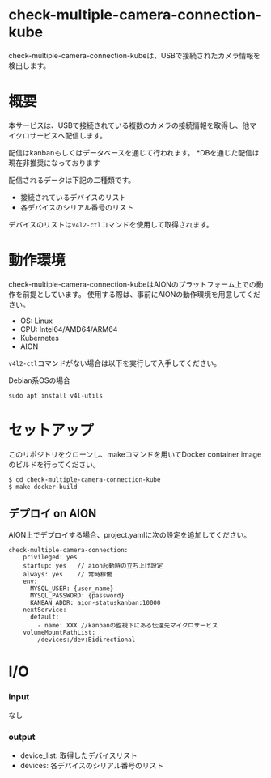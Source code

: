 # check-multiple-camera-connection-kube
check-multiple-camera-connection-kubeは、USBで接続されたカメラ情報を検出します。

# 概要
本サービスは、USBで接続されている複数のカメラの接続情報を取得し、他マイクロサービスへ配信します。

配信はkanbanもしくはデータベースを通じて行われます。
*DBを通じた配信は現在非推奨になっております

配信されるデータは下記の二種類です。

- 接続されているデバイスのリスト
- 各デバイスのシリアル番号のリスト

デバイスのリストは`v4l2-ctl`コマンドを使用して取得されます。

# 動作環境
check-multiple-camera-connection-kubeはAIONのプラットフォーム上での動作を前提としています。 使用する際は、事前にAIONの動作環境を用意してください。   
- OS: Linux   
- CPU: Intel64/AMD64/ARM64   
- Kubernetes   
- AION   

`v4l2-ctl`コマンドがない場合は以下を実行して入手してください。

Debian系OSの場合
```
sudo apt install v4l-utils
```

# セットアップ
このリポジトリをクローンし、makeコマンドを用いてDocker container imageのビルドを行ってください。   
```
$ cd check-multiple-camera-connection-kube
$ make docker-build
```

## デプロイ on AION
AION上でデプロイする場合、project.yamlに次の設定を追加してください。
```
check-multiple-camera-connection:
    privileged: yes
    startup: yes   // aion起動時の立ち上げ設定
    always: yes    // 常時稼働
    env:
      MYSQL_USER: {user_name}
      MYSQL_PASSWORD: {password}
      KANBAN_ADDR: aion-statuskanban:10000
    nextService:
      default:
        - name: XXX //kanbanの監視下にある伝達先マイクロサービス
    volumeMountPathList:
      - /devices:/dev:Bidirectional
```

# I/O
### input
なし

### output
- device_list: 取得したデバイスリスト   
- devices: 各デバイスのシリアル番号のリスト